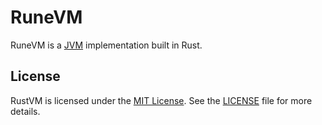 # RuneVM
RuneVM is a [JVM](https://en.wikipedia.org/wiki/Java_virtual_machine) implementation
built in Rust.

## License
RustVM is licensed under the [MIT License](https://opensource.org/license/mit/).
See the [LICENSE](LICENSE) file for more details.